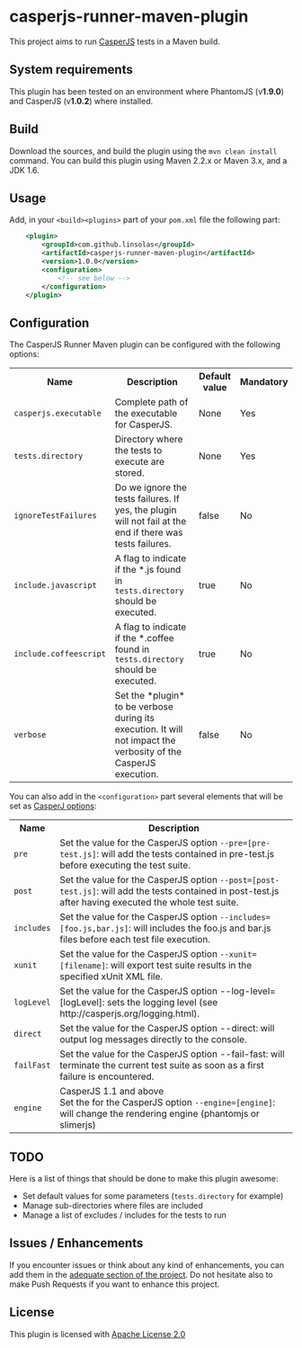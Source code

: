 casperjs-runner-maven-plugin
============================

This project aims to run [CasperJS](http://casperjs.org/) tests in a Maven build.

## System requirements

This plugin has been tested on an environment where PhantomJS (v**1.9.0**) and CasperJS (v**1.0.2**) where installed.


## Build

Download the sources, and build the plugin using the ```mvn clean install``` command. You can build this plugin using Maven 2.2.x or Maven 3.x, and a JDK 1.6.

## Usage

Add, in your ```<build><plugins>``` part of your ```pom.xml``` file the following part:

```xml
    <plugin>
        <groupId>com.github.linsolas</groupId>
        <artifactId>casperjs-runner-maven-plugin</artifactId>
        <version>1.0.0</version>
        <configuration>
            <!-- see below -->
        </configuration>
    </plugin>
```

## Configuration


The CasperJS Runner Maven plugin can be configured with the following options:

<table>
    <tr>
        <th>Name</th>
        <th>Description</th>
        <th>Default value</th>
        <th>Mandatory</th>
    </tr>
    <tr>
        <td><code>casperjs.executable</code></td>
        <td>Complete path of the executable for CasperJS.</td>
        <td>None</td>
        <td>Yes</td>
    </tr>
    <tr>
        <td><code>tests.directory</code></td>
        <td>Directory where the tests to execute are stored.</td>
        <td>None</td>
        <td>Yes</td>
    </tr>
    <tr>
        <td><code>ignoreTestFailures</code></td>
        <td>Do we ignore the tests failures. If yes, the plugin will not fail at the end if there was tests failures.</td>
        <td>false</td>
        <td>No</td>
    </tr>
    <tr>
        <td><code>include.javascript</code></td>
        <td>A flag to indicate if the *.js found in <code>tests.directory</code> should be executed.</td>
        <td>true</td>
        <td>No</td>
    </tr>
    <tr>
        <td><code>include.coffeescript</code></td>
        <td>A flag to indicate if the *.coffee found in <code>tests.directory</code> should be executed.</td>
        <td>true</td>
        <td>No</td>
    </tr>
    <tr>
        <td><code>verbose</code></td>
        <td>Set the *plugin* to be verbose during its execution. It will not impact the verbosity of the CasperJS execution.</td>
        <td>false</td>
        <td>No</td>
    </tr>
</table>

You can also add in the ```<configuration>``` part several elements that will be set as [CasperJ options](http://casperjs.org/testing.html):

<table>
    <tr>
        <th>Name</th>
        <th>Description</th>
    </tr>
    <tr>
        <td><code>pre</code></td>
        <td>Set the value for the CasperJS option <code>--pre=[pre-test.js]</code>: will add the tests contained in pre-test.js before executing the test suite.</td>
    </tr>
    <tr>
        <td><code>post</code></td>
        <td>Set the value for the CasperJS option <code>--post=[post-test.js]</code>: will add the tests contained in post-test.js after having executed the whole test suite.</td>
    </tr>
    <tr>
        <td><code>includes</code></td>
        <td>Set the value for the CasperJS option <code>--includes=[foo.js,bar.js]</code>: will includes the foo.js and bar.js files before each test file execution.</td>
    </tr>
    <tr>
        <td><code>xunit</code></td>
        <td>Set the value for the CasperJS option <code>--xunit=[filename]</code>: will export test suite results in the specified xUnit XML file.</td>
    </tr>
    <tr>
        <td><code>logLevel</code></td>
        <td>Set the value for the CasperJS option --log-level=[logLevel]: sets the logging level (see http://casperjs.org/logging.html).</td>
    </tr>
    <tr>
        <td><code>direct</code></td>
        <td>Set the value for the CasperJS option --direct: will output log messages directly to the console.</td>
    </tr>
    <tr>
        <td><code>failFast</code></td>
        <td>Set the value for the CasperJS option --fail-fast: will terminate the current test suite as soon as a first failure is encountered.</td>
    </tr>
    <tr>
    	<td><code>engine</code></td>
    	<td>CasperJS 1.1 and above<br/>Set the for the CasperJS option <code>--engine=[engine]</code>: will change the rendering engine (phantomjs or slimerjs)</td>
    </tr>
</table>


## TODO

Here is a list of things that should be done to make this plugin awesome:

- Set default values for some parameters (```tests.directory``` for example)
- Manage sub-directories where files are included
- Manage a list of excludes / includes for the tests to run

## Issues / Enhancements

If you encounter issues or think about any kind of enhancements, you can add them in the [adequate section of the project](https://github.com/linsolas/casperjs-runner-maven-plugin/issues). Do not hesitate also to make Push Requests if you want to enhance this project.

## License

This plugin is licensed with [Apache License 2.0](http://www.apache.org/licenses/LICENSE-2.0)
